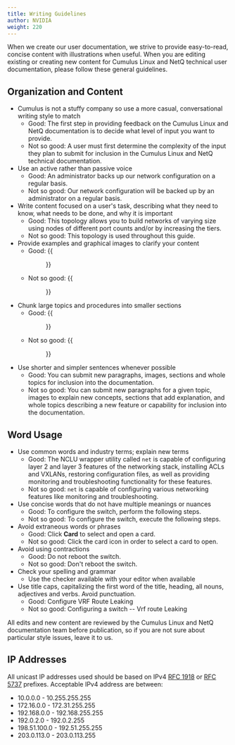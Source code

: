 ```yaml
---
title: Writing Guidelines
author: NVIDIA
weight: 220
---
```

When we create our user documentation, we strive to provide easy-to-read, concise content with illustrations when useful. When you are editing existing or creating new content for Cumulus Linux and NetQ technical user documentation, please follow these general guidelines.

## Organization and Content

- Cumulus is not a stuffy company so use a more casual, conversational writing style to match
    - Good: The first step in providing feedback on the Cumulus Linux and NetQ documentation is to decide what level of input you want to provide.
    - Not so good: A user must first determine the complexity of the input they plan to submit for inclusion in the Cumulus Linux and NetQ technical documentation.
- Use an active rather than passive voice
    - Good: An administrator backs up our network configuration on a regular basis.
    - Not so good: Our network configuration will be backed up by an administrator on a regular basis.
- Write content focused on a user's task, describing what they need to know, what needs to be done, and why it is important
    - Good: This topology allows you to build networks of varying size using nodes of different port counts and/or by increasing the tiers.
    - Not so good: This topology is used throughout this guide.
- Provide examples and graphical images to clarify your content
    - Good: {{<figure src="/images/netq/alarms-perf-rating.png" width="350">}}
    - Not so good: {{<figure src="/images/old_doc_images/osi-model-bad-art.png" width="400">}}
- Chunk large topics and procedures into smaller sections
    - Good: {{<figure src="/images/old_doc_images/contrib-gde-chunks-good.png" width="200">}}
    - Not so good: {{<figure src="/images/old_doc_images/contrib-gde-chunks-bad.png" width="200">}}
- Use shorter and simpler sentences whenever possible
    - Good: You can submit new paragraphs, images, sections and whole topics for inclusion into the documentation.
    - Not so good: You can submit new paragraphs for a given topic, images to explain new concepts, sections that add explanation, and whole topics describing a new feature or capability for inclusion into the documentation.

## Word Usage

- Use common words and industry terms; explain new terms
    - Good: The NCLU wrapper utility called `net` is capable of configuring layer 2 and layer 3 features of the networking stack, installing ACLs and VXLANs, restoring configuration files, as well as providing monitoring and troubleshooting functionality for these features.
    - Not so good: `net` is capable of configuring various networking features like monitoring and troubleshooting.
- Use concise words that do not have multiple meanings or nuances
    - Good: To configure the switch, perform the following steps.
    - Not so good: To configure the switch, execute the following steps.
- Avoid extraneous words or phrases
    - Good: Click **Card** to select and open a card.
    - Not so good: Click the card icon in order to select a card to open.
- Avoid using contractions
    - Good: Do not reboot the switch.
    - Not so good: Don't reboot the switch.
- Check your spelling and grammar
    - Use the checker available with your editor when available
- Use title caps, capitalizing the first word of the title, heading, all nouns, adjectives and verbs. Avoid punctuation.
    - Good: Configure VRF Route Leaking
    - Not so good: Configuring a switch -- Vrf route Leaking

All edits and new content are reviewed by the Cumulus Linux and NetQ documentation team before publication, so if you are not sure about particular style issues, leave it to us.

## IP Addresses
All unicast IP addresses used should be based on IPv4 [RFC 1918](https://tools.ietf.org/html/rfc1918) or [RFC 5737](https://tools.ietf.org/html/rfc5737) prefixes. Acceptable IPv4 address are between:

- 10.0.0.0 - 10.255.255.255
- 172.16.0.0 - 172.31.255.255
- 192.168.0.0 - 192.168.255.255
- 192.0.2.0 - 192.0.2.255
- 198.51.100.0 - 192.51.255.255
- 203.0.113.0 - 203.0.113.255